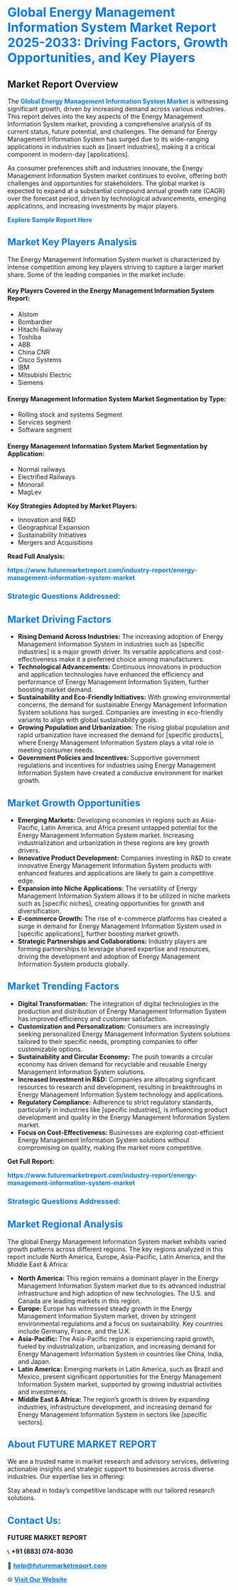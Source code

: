 <h1 style="color: #007BFF;">Global Energy Management Information System Market Report 2025-2033: Driving Factors, Growth Opportunities, and Key Players</h1>

<section id="overview">
<h2>Market Report Overview</h2>
<p>The <a href="https://www.futuremarketreport.com/industry-report/energy-management-information-system-market" style="color: #007BFF; text-decoration: none;"><strong>Global Energy Management Information System Market</strong></a> is witnessing significant growth, driven by increasing demand across various industries. This report delves into the key aspects of the Energy Management Information System market, providing a comprehensive analysis of its current status, future potential, and challenges. The demand for Energy Management Information System has surged due to its wide-ranging applications in industries such as [insert industries], making it a critical component in modern-day [applications].</p>
<p>As consumer preferences shift and industries innovate, the Energy Management Information System market continues to evolve, offering both challenges and opportunities for stakeholders. The global market is expected to expand at a substantial compound annual growth rate (CAGR) over the forecast period, driven by technological advancements, emerging applications, and increasing investments by major players.</p>
</section>

<section id="overview">
<p><a href="https://www.futuremarketreport.com/request-sample/reportId=34741" style="color: #007BFF; text-decoration: none;"><strong>Explore Sample Report Here</strong></a></p>
</section>

<section id="key-players">
<h2 style="color: #007BFF;">Market Key Players Analysis</h2>
<p>The Energy Management Information System market is characterized by intense competition among key players striving to capture a larger market share. Some of the leading companies in the market include:</p>
<h4>Key Players Covered in the Energy Management Information System Report:</h4>
<ul><li>Alstom</li><li>Bombardier</li><li>Hitachi Railway</li><li>Toshiba</li><li>ABB</li><li>China CNR</li><li>Cisco Systems</li><li>IBM</li><li>Mitsubishi Electric</li><li>Siemens</li></ul>
<h4>Energy Management Information System Market Segmentation by Type:</h4>
<ul><li>Rolling stock and systems Segment</li><li>Services segment</li><li>Software segment</li></ul>

<h4>Energy Management Information System Market Segmentation by Application:</h4>
<ul><li>Normal railways</li><li>Electrified Railways</li><li>Monorail</li><li>MagLev</li></ul>
<p><strong>Key Strategies Adopted by Market Players:</strong></p>
<ul>
<li>Innovation and R&D</li>
<li>Geographical Expansion</li>
<li>Sustainability Initiatives</li>
<li>Mergers and Acquisitions</li>
</ul>
</section>

<section>
<p><strong>Read Full Analysis: </strong></p><a href="https://www.futuremarketreport.com/industry-report/energy-management-information-system-market" style="color: #007BFF; text-decoration: none;"><strong>https://www.futuremarketreport.com/industry-report/energy-management-information-system-market</strong></a>
<h3 style="color: #007BFF;">Strategic Questions Addressed:</h3>
</section>

<section id="driving-factors">
<h2 style="color: #007BFF;">Market Driving Factors</h2>
<ul>
<li><strong>Rising Demand Across Industries:</strong> The increasing adoption of Energy Management Information System in industries such as [specific industries] is a major growth driver. Its versatile applications and cost-effectiveness make it a preferred choice among manufacturers.</li>
<li><strong>Technological Advancements:</strong> Continuous innovations in production and application technologies have enhanced the efficiency and performance of Energy Management Information System, further boosting market demand.</li>
<li><strong>Sustainability and Eco-Friendly Initiatives:</strong> With growing environmental concerns, the demand for sustainable Energy Management Information System solutions has surged. Companies are investing in eco-friendly variants to align with global sustainability goals.</li>
<li><strong>Growing Population and Urbanization:</strong> The rising global population and rapid urbanization have increased the demand for [specific products], where Energy Management Information System plays a vital role in meeting consumer needs.</li>
<li><strong>Government Policies and Incentives:</strong> Supportive government regulations and incentives for industries using Energy Management Information System have created a conducive environment for market growth.</li>
</ul>
</section>

<section id="growth-opportunities">
<h2 style="color: #007BFF;">Market Growth Opportunities</h2>
<ul>
<li><strong>Emerging Markets:</strong> Developing economies in regions such as Asia-Pacific, Latin America, and Africa present untapped potential for the Energy Management Information System market. Increasing industrialization and urbanization in these regions are key growth drivers.</li>
<li><strong>Innovative Product Development:</strong> Companies investing in R&D to create innovative Energy Management Information System products with enhanced features and applications are likely to gain a competitive edge.</li>
<li><strong>Expansion into Niche Applications:</strong> The versatility of Energy Management Information System allows it to be utilized in niche markets such as [specific niches], creating opportunities for growth and diversification.</li>
<li><strong>E-commerce Growth:</strong> The rise of e-commerce platforms has created a surge in demand for Energy Management Information System used in [specific applications], further boosting market growth.</li>
<li><strong>Strategic Partnerships and Collaborations:</strong> Industry players are forming partnerships to leverage shared expertise and resources, driving the development and adoption of Energy Management Information System products globally.</li>
</ul>
</section>

<section id="trending-factors">
<h2 style="color: #007BFF;">Market Trending Factors</h2>
<ul>
<li><strong>Digital Transformation:</strong> The integration of digital technologies in the production and distribution of Energy Management Information System has improved efficiency and customer satisfaction.</li>
<li><strong>Customization and Personalization:</strong> Consumers are increasingly seeking personalized Energy Management Information System solutions tailored to their specific needs, prompting companies to offer customizable options.</li>
<li><strong>Sustainability and Circular Economy:</strong> The push towards a circular economy has driven demand for recyclable and reusable Energy Management Information System solutions.</li>
<li><strong>Increased Investment in R&D:</strong> Companies are allocating significant resources to research and development, resulting in breakthroughs in Energy Management Information System technology and applications.</li>
<li><strong>Regulatory Compliance:</strong> Adherence to strict regulatory standards, particularly in industries like [specific industries], is influencing product development and quality in the Energy Management Information System market.</li>
<li><strong>Focus on Cost-Effectiveness:</strong> Businesses are exploring cost-efficient Energy Management Information System solutions without compromising on quality, making the market more competitive.</li>
</ul>
</section>

<section>
<p><strong>Get Full Report: </strong></p><a href="https://www.futuremarketreport.com/industry-report/energy-management-information-system-market" style="color: #007BFF; text-decoration: none;"><strong>https://www.futuremarketreport.com/industry-report/energy-management-information-system-market</strong></a>
<h3 style="color: #007BFF;">Strategic Questions Addressed:</h3>
</section>


<section id="regional-analysis">
<h2 style="color: #007BFF;">Market Regional Analysis</h2>
<p>The global Energy Management Information System market exhibits varied growth patterns across different regions. The key regions analyzed in this report include North America, Europe, Asia-Pacific, Latin America, and the Middle East & Africa:</p>
<ul>
<li><strong>North America:</strong> This region remains a dominant player in the Energy Management Information System market due to its advanced industrial infrastructure and high adoption of new technologies. The U.S. and Canada are leading markets in this region.</li>
<li><strong>Europe:</strong> Europe has witnessed steady growth in the Energy Management Information System market, driven by stringent environmental regulations and a focus on sustainability. Key countries include Germany, France, and the U.K.</li>
<li><strong>Asia-Pacific:</strong> The Asia-Pacific region is experiencing rapid growth, fueled by industrialization, urbanization, and increasing demand for Energy Management Information System in countries like China, India, and Japan.</li>
<li><strong>Latin America:</strong> Emerging markets in Latin America, such as Brazil and Mexico, present significant opportunities for the Energy Management Information System market, supported by growing industrial activities and investments.</li>
<li><strong>Middle East & Africa:</strong> The region’s growth is driven by expanding industries, infrastructure development, and increasing demand for Energy Management Information System in sectors like [specific sectors].</li>
</ul>
</section>

<footer>
<h2 style="color: #007BFF;">About FUTURE MARKET REPORT</h2>
<p>We are a trusted name in market research and advisory services, delivering actionable insights and strategic support to businesses across diverse industries. Our expertise lies in offering:</p>

<p>Stay ahead in today’s competitive landscape with our tailored research solutions.</p>

<h2 style="color: #007BFF;">Contact Us:</h2>
<p><strong>FUTURE MARKET REPORT</strong></p>
<p>📞 <strong>+91 (883) 074-8030</strong></p>
<p>📧 <strong><a href="mailto:help@futuremarketreport.com" style="color: #007BFF;">help@futuremarketreport.com</a></strong></p>
<p>🌐 <strong><a href="https://www.futuremarketreport.com/" style="color: #007BFF;">Visit Our Website</a></strong></p>
</footer>